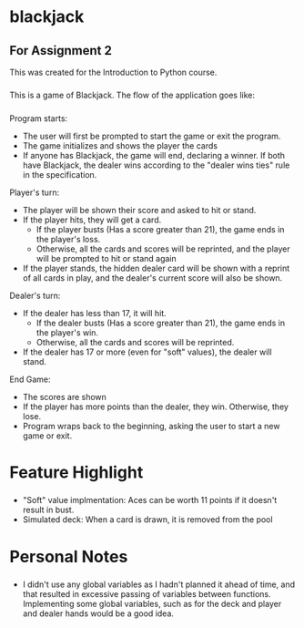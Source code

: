 # blackjack
For Assignment 2
-----------------

This was created for the Introduction to Python course.

#####
This is a game of Blackjack. The flow of the application goes like:
#####
Program starts:
- The user will first be prompted to start the game or exit the program.
- The game initializes and shows the player the cards
- If anyone has Blackjack, the game will end, declaring a winner. If both have
    Blackjack, the dealer wins according to the "dealer wins ties" rule in
    the specification.

Player's turn:
- The player will be shown their score and asked to hit or stand.
- If the player hits, they will get a card.
    - If the player busts (Has a score greater than 21), the game ends in the
        player's loss.
    - Otherwise, all the cards and scores will be reprinted, and the player will
        be prompted to hit or stand again
- If the player stands, the hidden dealer card will be shown with a reprint of
    all cards in play, and the dealer's current score will also be shown.

Dealer's turn:
- If the dealer has less than 17, it will hit.
    - If the dealer busts (Has a score greater than 21), the game ends in the
        player's win.
    - Otherwise, all the cards and scores will be reprinted.
- If the dealer has 17 or more (even for "soft" values), the dealer will stand.

End Game:
- The scores are shown
- If the player has more points than the dealer, they win. Otherwise, they lose.
- Program wraps back to the beginning, asking the user to start a new game or
    exit.

#####
# Feature Highlight
#####
- "Soft" value implmentation: Aces can be worth 11 points if it doesn't result
    in bust.
- Simulated deck: When a card is drawn, it is removed from the pool

#####
# Personal Notes
#####
- I didn't use any global variables as I hadn't planned it ahead of time, and
    that resulted in excessive passing of variables between functions.
    Implementing some global variables, such as for the deck and player and
    dealer hands would be a good idea.
